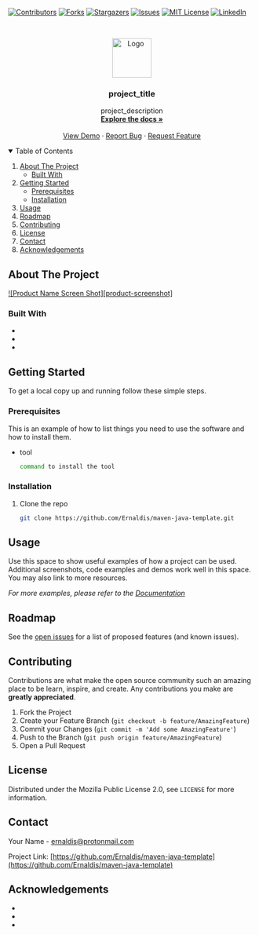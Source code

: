 <!-- PROJECT SHIELDS -->
<!--
*** I'm using markdown "reference style" links for readability.
*** Reference links are enclosed in brackets [ ] instead of parentheses ( ).
*** See the bottom of this document for the declaration of the reference variables
*** for contributors-url, forks-url, etc. This is an optional, concise syntax you may use.
*** https://www.markdownguide.org/basic-syntax/#reference-style-links
-->
[![Contributors][contributors-shield]][contributors-url]
[![Forks][forks-shield]][forks-url]
[![Stargazers][stars-shield]][stars-url]
[![Issues][issues-shield]][issues-url]
[![MIT License][license-shield]][license-url]
[![LinkedIn][linkedin-shield]][linkedin-url]



<!-- PROJECT LOGO -->
<br />
<p align="center">
  <a href="https://github.com/Ernaldis/maven-java-template">
    <img src="images/logo.png" alt="Logo" width="80" height="80">
  </a>

  <h3 align="center">project_title</h3>

  <p align="center">
    project_description
    <br />
    <a href="https://github.com/Ernaldis/maven-java-template"><strong>Explore the docs »</strong></a>
    <br />
    <br />
    <a href="https://github.com/Ernaldis/maven-java-template">View Demo</a>
    ·
    <a href="https://github.com/Ernaldis/maven-java-template/issues">Report Bug</a>
    ·
    <a href="https://github.com/Ernaldis/maven-java-template/issues">Request Feature</a>
  </p>
</p>



<!-- TABLE OF CONTENTS -->
<details open="open">
  <summary>Table of Contents</summary>
  <ol>
    <li>
      <a href="#about-the-project">About The Project</a>
      <ul>
        <li><a href="#built-with">Built With</a></li>
      </ul>
    </li>
    <li>
      <a href="#getting-started">Getting Started</a>
      <ul>
        <li><a href="#prerequisites">Prerequisites</a></li>
        <li><a href="#installation">Installation</a></li>
      </ul>
    </li>
    <li><a href="#usage">Usage</a></li>
    <li><a href="#roadmap">Roadmap</a></li>
    <li><a href="#contributing">Contributing</a></li>
    <li><a href="#license">License</a></li>
    <li><a href="#contact">Contact</a></li>
    <li><a href="#acknowledgements">Acknowledgements</a></li>
  </ol>
</details>



<!-- ABOUT THE PROJECT -->
## About The Project

[![Product Name Screen Shot][product-screenshot]](https://example.com)


### Built With

* []()
* []()
* []()



<!-- GETTING STARTED -->
## Getting Started

To get a local copy up and running follow these simple steps.

### Prerequisites

This is an example of how to list things you need to use the software and how to install them.
* tool
  ```sh
  command to install the tool
  ```

### Installation

1. Clone the repo
   ```sh
   git clone https://github.com/Ernaldis/maven-java-template.git
   ```
   

<!-- USAGE EXAMPLES -->
## Usage

Use this space to show useful examples of how a project can be used. Additional screenshots, code examples and demos work well in this space. You may also link to more resources.

_For more examples, please refer to the [Documentation](https://example.com)_



<!-- ROADMAP -->
## Roadmap

See the [open issues](https://github.com/Ernaldis/maven-java-template/issues) for a list of proposed features (and known issues).



<!-- CONTRIBUTING -->
## Contributing

Contributions are what make the open source community such an amazing place to be learn, inspire, and create. Any contributions you make are **greatly appreciated**.

1. Fork the Project
2. Create your Feature Branch (`git checkout -b feature/AmazingFeature`)
3. Commit your Changes (`git commit -m 'Add some AmazingFeature'`)
4. Push to the Branch (`git push origin feature/AmazingFeature`)
5. Open a Pull Request



<!-- LICENSE -->
## License

Distributed under the Mozilla Public License 2.0, see `LICENSE` for more information.



<!-- CONTACT -->
## Contact

Your Name - ernaldis@protonmail.com

Project Link: [https://github.com/Ernaldis/maven-java-template](https://github.com/Ernaldis/maven-java-template)



<!-- ACKNOWLEDGEMENTS -->
## Acknowledgements

* []()
* []()
* []()





<!-- MARKDOWN LINKS & IMAGES -->
<!-- https://www.markdownguide.org/basic-syntax/#reference-style-links -->
[contributors-shield]: https://img.shields.io/github/contributors/ernaldis/maven-java.svg?style=for-the-badge
[contributors-url]: https://github.com/ernaldis/maven-java/graphs/contributors
[forks-shield]: https://img.shields.io/github/forks/ernaldis/maven-java.svg?style=for-the-badge
[forks-url]: https://github.com/ernaldis/maven-java/network/members
[stars-shield]: https://img.shields.io/github/stars/ernaldis/maven-java.svg?style=for-the-badge
[stars-url]: https://github.com/ernaldis/maven-java/stargazers
[issues-shield]: https://img.shields.io/github/issues/ernaldis/maven-java.svg?style=for-the-badge
[issues-url]: https://github.com/ernaldis/maven-java/issues
[license-shield]: https://img.shields.io/github/license/ernaldis/maven-java.svg?style=for-the-badge
[license-url]: https://github.com/ernaldis/maven-java/blob/master/LICENSE.txt
[linkedin-shield]: https://img.shields.io/badge/-LinkedIn-black.svg?style=for-the-badge&logo=linkedin&colorB=555
[linkedin-url]: https://www.linkedin.com/in/timothy-c-70b6081a0/
